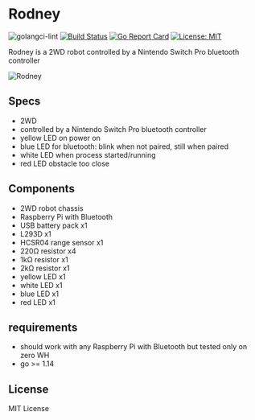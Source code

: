 # Rodney

![golangci-lint](https://github.com/bbayszczak/rodney/workflows/golangci-lint/badge.svg)
[![Build Status](https://travis-ci.com/bbayszczak/rodney.svg?token=AWkyENePdvxphuA78oxv&branch=main)](https://travis-ci.com/bbayszczak/rodney)
[![Go Report Card](https://goreportcard.com/badge/github.com/bbayszczak/rodney)](https://goreportcard.com/report/github.com/bbayszczak/rodney)
[![License: MIT](https://img.shields.io/badge/License-MIT-yellow.svg)](https://opensource.org/licenses/MIT)

Rodney is a 2WD robot controlled by a Nintendo Switch Pro bluetooth controller

![Rodney](media/rodney.gif)

## Specs

  - 2WD
  - controlled by a Nintendo Switch Pro bluetooth controller
  - yellow LED on power on
  - blue LED for bluetooth: blink when not paired, still when paired
  - white LED when process started/running
  - red LED obstacle too close

## Components

  - 2WD robot chassis
  - Raspberry Pi with Bluetooth
  - USB battery pack x1
  - L293D x1
  - HCSR04 range sensor x1
  - 220Ω resistor x4
  - 1kΩ resistor x1
  - 2kΩ resistor x1
  - yellow LED x1
  - white LED x1
  - blue LED x1
  - red LED x1

## requirements

  - should work with any Raspberry Pi with Bluetooth but tested only on zero WH
  - go >= 1.14

## License

MIT License
